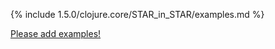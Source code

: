 {% include 1.5.0/clojure.core/STAR_in_STAR/examples.md %}

[Please add examples!](https://github.com/arrdem/grimoire/edit/master/_includes/1.6.0/clojure.core/STAR_in_STAR/examples.md)
